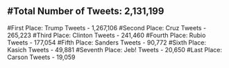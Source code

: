 #Total Number of Tweets: 2,131,199 
---
#First Place: Trump Tweets - 1,267,106
#Second Place: Cruz Tweets - 265,223
#Third Place: Clinton Tweets - 241,460
#Fourth Place: Rubio Tweets - 177,054
#Fifth Place: Sanders Tweets - 90,772
#Sixth Place: Kasich Tweets - 49,881
#Seventh Place: Jeb! Tweets - 20,650
#Last Place: Carson Tweets - 19,059
